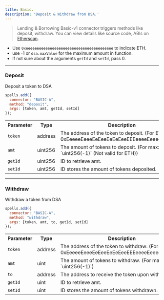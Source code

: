 ```yaml
---
title: Basic.
description: 'Deposit & Withdraw from DSA.'
---
```

> Lending & Borrowing
Basic-v1 connector triggers methods like deposit, withdraw. You can view details like source code, ABIs on [Etherscan](https://etherscan.io/address/0x9926955e0dd681dc303370c52f4ad0a4dd061687#code).

- Use `0xeeeeeeeeeeeeeeeeeeeeeeeeeeeeeeeeeeeeeeee` to indicate ETH.
- use -1 or `dsa.maxValue` for the maximum amount in function.
- If not sure about the arguments `getId` and `setId`, pass 0.

---

### Deposit

Deposit a token to DSA

```javascript
spells.add({
  connector: "BASIC-A",
  method: "deposit",
  args: [token, amt, getId, setId]
});
```

<table class="table">
  <tr>
    <th>Parameter</th>
    <th>Type</th>
    <th>Description</th>
  </tr>
   <tr>
     <td><code>token</code></td>
     <td>address</td>
     <td>The address of the token to deposit. (For ETH: 0xEeeeeEeeeEeEeeEeEeEeeEEEeeeeEeeeeeeeEEeE)</td>
   <tr>
   <tr>
     <td><code>amt</code></td>
     <td>uint256</td>
     <td>The amount of tokens to deposit. (For max: `uint256(-1)` (Not valid for ETH))</td>
   <tr>
   <tr>
     <td><code>getId</code></td>
     <td>uint256</td>
     <td>ID to retrieve amt.</td>
   <tr>
   <tr>
     <td><code>setId</code></td>
     <td>uint256</td>
     <td>ID stores the amount of tokens deposited.</td>
   <tr>
</table>

---

### Withdraw

Withdraw a token from DSA

```javascript
spells.add({
  connector: "BASIC-A",
  method: "withdraw",
  args: [token, amt, to, getId, setId]
});
```

<table class="table">
  <tr>
    <th>Parameter</th>
    <th>Type</th>
    <th>Description</th>
  </tr>
   <tr>
     <td><code>token</code></td>
     <td>address</td>
     <td>The address of the token to withdraw. (For ETH: 0xEeeeeEeeeEeEeeEeEeEeeEEEeeeeEeeeeeeeEEeE)</td>
   <tr>
   <tr>
     <td><code>amt</code></td>
     <td>uint</td>
     <td>The amount of tokens to withdraw. (For max: `uint256(-1)`)</td>
   <tr>
   <tr>
     <td><code>to</code></td>
     <td>address</td>
     <td>The address to receive the token upon withdrawal</td>
   <tr>
   <tr>
     <td><code>getId</code></td>
     <td>uint</td>
     <td>ID to retrieve amt.</td>
   <tr>
   <tr>
     <td><code>setId</code></td>
     <td>uint</td>
     <td>ID stores the amount of tokens withdrawn.</td>
   <tr>
</table>